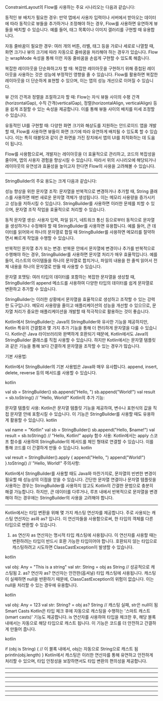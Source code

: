 ConstraintLayout의 Flow를 사용하는 주요 시나리오는 다음과 같습니다:

동적인 뷰 배치가 필요한 경우: 만약 앱에서 사용자 입력이나 서버에서 받아오는 데이터에 따라 동적으로 뷰들을 추가하거나 조정해야 하는 경우, Flow를 사용하면 유연하게 뷰들을 배치할 수 있습니다. 예를 들어, 태그 목록이나 이미지 갤러리를 구현할 때 유용합니다.

자동 줄바꿈이 필요한 경우: 여러 개의 버튼, 라벨, 태그 등을 가로나 세로로 나열할 때, 화면 크기나 뷰의 크기에 따라 자동으로 줄바꿈을 처리해야 하는 경우가 있습니다. Flow는 wrapMode 속성을 통해 이런 자동 줄바꿈을 손쉽게 구현할 수 있도록 해줍니다.

복잡한 레이아웃을 단순화하고자 할 때: 복잡한 레이아웃을 구현하기 위해 중첩된 레이아웃을 사용하는 것은 성능에 부정적인 영향을 줄 수 있습니다. Flow를 활용하면 복잡한 레이아웃을 더 단순하게 표현할 수 있으며, 이는 앱의 성능 개선으로 이어질 수 있습니다.

뷰 간의 간격과 정렬을 조절하고자 할 때: Flow는 자식 뷰들 사이의 수평 간격(horizontalGap), 수직 간격(verticalGap), 정렬(horizontalAlign, verticalAlign) 등을 쉽게 조절할 수 있는 속성을 제공합니다. 이를 통해 뷰들 사이의 배치를 미세 조정할 수 있습니다.

유동적인 UI를 구현할 때: 다양한 화면 크기와 해상도를 지원하는 안드로이드 앱을 개발할 때, Flow를 사용하면 뷰들이 화면 크기에 따라 유연하게 배치될 수 있도록 할 수 있습니다. 이는 특히 태블릿과 같이 큰 화면을 가진 장치에서 앱의 UI를 최적화하는 데 도움이 됩니다.

Flow를 사용함으로써, 개발자는 레이아웃을 더 효율적으로 관리하고, 코드의 복잡성을 줄이며, 앱의 사용자 경험을 향상시킬 수 있습니다. 따라서 위의 시나리오에 해당되거나 레이아웃의 유연성과 효율성을 높이고자 한다면 Flow의 사용을 고려해볼 수 있습니다.

------------------------------------------------------------------------------------------------------------------------------------------------------------------------------------------------------------------
StringBuilder의 주요 용도는 크게 다음과 같습니다:

성능 향상을 위한 문자열 조작: 문자열을 반복적으로 변경하거나 추가할 때, String 클래스를 사용하면 매번 새로운 문자열 객체가 생성됩니다. 이는 메모리 사용량을 증가시키고 성능을 저하시킬 수 있습니다. StringBuilder를 사용하면 이러한 문제를 피할 수 있으며, 문자열 조작 작업을 효율적으로 처리할 수 있습니다.

동적 문자열 생성: 사용자 입력, 파일 읽기, 네트워크 통신 등으로부터 동적으로 문자열을 생성하거나 수정해야 할 때 StringBuilder를 사용하면 유용합니다. 예를 들어, 큰 데이터를 읽어와서 하나의 문자열로 합칠 때 StringBuilder를 사용하면 메모리를 절약하면서 빠르게 작업을 수행할 수 있습니다.

반복적인 문자열 추가 또는 변경: 반복문 안에서 문자열에 변경이나 추가를 반복적으로 수행해야 하는 경우, StringBuilder를 사용하면 문자열 처리가 매우 효율적입니다. 예를 들어, 리스트의 아이템들을 하나의 문자열로 합치거나, 파일의 내용을 한 줄씩 읽어서 전체 내용을 하나의 문자열로 만들 때 사용할 수 있습니다.

문자열 포맷팅: 여러 타입의 데이터를 포함하는 복잡한 문자열을 생성할 때, StringBuilder의 append 메소드를 사용하여 다양한 타입의 데이터를 쉽게 문자열로 변환하고 추가할 수 있습니다.

StringBuilder는 이러한 상황에서 문자열을 효율적으로 생성하고 조작할 수 있는 강력한 도구입니다. 메모리 사용량을 줄이고 애플리케이션의 성능을 개선할 수 있으므로, 문자열 처리가 중요한 애플리케이션을 개발할 때 적극적으로 활용하는 것이 좋습니다.

Kotlin에서 StringBuilder는 Java의 StringBuilder와 유사한 기능을 제공하지만, Kotlin 특유의 간결함과 몇 가지 추가 기능을 통해 더 편리하게 문자열을 다룰 수 있습니다. Kotlin은 Java 라이브러리와 완벽하게 호환되기 때문에, Kotlin에서도 Java의 StringBuilder 클래스를 직접 사용할 수 있습니다. 하지만 Kotlin에서는 문자열 템플릿과 같은 기능을 통해 보다 간결하게 문자열을 조작할 수 있는 경우가 많습니다.

기본 사용법:

Kotlin에서 StringBuilder의 기본 사용법은 Java와 매우 유사합니다. append, insert, delete, reverse 등의 메서드를 사용할 수 있습니다.

kotlin


val sb = StringBuilder()
sb.append("Hello, ")
sb.append("World!")
val result = sb.toString() // "Hello, World!"
Kotlin의 추가 기능:

문자열 템플릿 사용: Kotlin은 문자열 템플릿 기능을 제공하여, 변수나 표현식의 값을 직접 문자열 안에 포함시킬 수 있습니다. 이 기능은 StringBuilder를 사용할 때도 유용하게 활용할 수 있습니다.
kotlin


val name = "Kotlin"
val sb = StringBuilder()
sb.append("Hello, $name!")
val result = sb.toString() // "Hello, Kotlin!"
apply 함수 사용: Kotlin에서는 apply 스코프 함수를 사용하여 StringBuilder의 메서드를 체인 형태로 연결할 수 있습니다. 이를 통해 코드를 더 간결하게 만들 수 있습니다.
kotlin


val result = StringBuilder().apply {
    append("Hello, ")
    append("World!")
}.toString() // "Hello, World!"
주의사항:

Kotlin에서 StringBuilder를 사용할 때도 Java와 마찬가지로, 문자열의 빈번한 변경이 필요할 때 성능상의 이점을 얻을 수 있습니다. 간단한 문자열 연결이나 문자열 템플릿을 사용하는 경우는 StringBuilder를 사용하지 않고도 Kotlin의 간결한 문법으로 충분히 해결 가능합니다. 하지만, 큰 데이터를 다루거나, 루프 내에서 반복적으로 문자열을 변경해야 하는 경우에는 StringBuilder의 사용을 고려해야 합니다.

------------------------------------------------------------------------------------------------------------------------------------------------------------------------------------------------------------------
Kotlin에서는 타입 변환을 위해 몇 가지 캐스팅 연산자를 제공합니다. 주로 사용되는 캐스팅 연산자는 as와 as? 입니다. 이 연산자들을 사용함으로써, 한 타입의 객체를 다른 타입으로 변환할 수 있습니다.

1. as 연산자
as 연산자는 명시적 타입 캐스팅에 사용됩니다. 이 연산자를 사용할 때는 변환하려는 타입이 반드시 호환 가능한 타입이어야 합니다. 호환되지 않는 타입으로 캐스팅하려고 시도하면 ClassCastException이 발생할 수 있습니다.

kotlin


val obj: Any = "This is a string"
val str: String = obj as String // 성공적으로 캐스팅됨
2. as? 연산자
as? 연산자는 안전한(옵셔널) 타입 캐스팅에 사용됩니다. 캐스팅이 실패하면 null을 반환하기 때문에, ClassCastException의 위험이 없습니다. 이는 null을 처리할 수 있는 경우에 유용합니다.

kotlin


val obj: Any = 123
val str: String? = obj as? String // 캐스팅 실패, str은 null이 됨
Smart Casts
Kotlin은 타입 체크 후에 자동으로 캐스팅을 수행하는 '스마트 캐스트(smart casts)' 기능도 제공합니다. is 연산자를 사용하여 타입을 체크한 후, 해당 블록 내에서는 자동으로 해당 타입으로 캐스트 됩니다. 이 기능은 코드를 더 안전하고 간결하게 만들어 줍니다.

kotlin


if (obj is String) {
    // 이 블록 내에서, obj는 자동으로 String으로 캐스트 됨
    println(obj.length)
}
Kotlin에서 캐스팅은 이러한 연산자를 통해 유연하고 안전하게 처리할 수 있으며, 타입 안정성을 보장하면서도 타입 변환의 편의성을 제공합니다.

------------------------------------------------------------------------------------------------------------------------------------------------------------------------------------------------------------------
------------------------------------------------------------------------------------------------------------------------------------------------------------------------------------------------------------------
------------------------------------------------------------------------------------------------------------------------------------------------------------------------------------------------------------------
------------------------------------------------------------------------------------------------------------------------------------------------------------------------------------------------------------------
------------------------------------------------------------------------------------------------------------------------------------------------------------------------------------------------------------------
------------------------------------------------------------------------------------------------------------------------------------------------------------------------------------------------------------------
------------------------------------------------------------------------------------------------------------------------------------------------------------------------------------------------------------------
